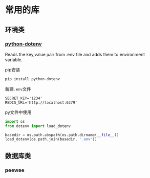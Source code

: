 # 常用的库

## 环境类

### [python-dotenv](https://github.com/theskumar/python-dotenv)

Reads the key,value pair from .env file and adds them to environment variable.

pip安装

```python
pip install python-dotenv
```

新建`.env`文件

```config
SECRET_KEY='1234'
REDIS_URL='http://localhost:6379'
```

py文件中使用

```python
import os
from dotenv import load_dotenv

basedir = os.path.abspath(os.path.dirname(__file__))
load_dotenv(os.path.join(basedir, '.env'))
```

## 数据库类

### peewee